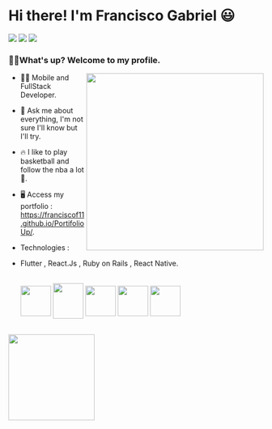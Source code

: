 <div>
  <h1 align="left">Hi there! I'm Francisco Gabriel</a> 😃️</h1>
  
  <div align="left">
    <a href="https://www.linkedin.com/in/franciscossg/" target="_blank"><img src="https://img.shields.io/badge/-LinkedIn-%230077B5?style=for-the-badge&logo=linkedin&logoColor=white" target="_blank"></a> </a>
    <a href="https://contate.me/Franciscof11"><img src="https://img.shields.io/badge/WhatsApp-25D366?style=for-the-badge&logo=whatsapp&logoColor=white"></a>
    <a href ="mailto:franciscogabrielf11@gmail.com"><img src="https://img.shields.io/badge/Gmail-D14836?style=for-the-badge&logo=gmail&logoColor=white"></a>
</div>

<h3>🤙🏼What's up? Welcome to my profile.</h3>

<img height="350" width="350" align="right" src="https://i.imgur.com/yIxQ3oh.png"/>

<p>

- 👨‍💻 Mobile and FullStack Developer.
 
- 💬 Ask me about everything, I'm not sure I'll know but I'll try.

- 🔥 I like to play basketball and follow the nba a lot🏀.

- 🖥 Access my portfolio : https://franciscof11.github.io/PortifolioUp/.
  
- Technologies : 
- Flutter , React.Js , Ruby on Rails , React Native.
  <div align"center"><br>
  <img align="center" height="60" width="60" src="https://cdn.icon-icons.com/icons2/2107/PNG/512/file_type_flutter_icon_130599.png">
  <img align="center" height="70" width="60" src="https://i.imgur.com/wK3y9wi.png">
  <img align="center" height="60" width="60" src="https://cdn.icon-icons.com/icons2/2415/PNG/512/ruby_plain_wordmark_logo_icon_146362.png">
  <img align="center" height="60" width="60" src="https://cdn.icon-icons.com/icons2/2107/PNG/512/file_type_rails_icon_130210.png">
  <img align="center" height="60" width="60" src="https://cdn.icon-icons.com/icons2/2415/PNG/512/react_original_wordmark_logo_icon_146375.png"
  <img align="center" height="60" width="60" src="https://cdn.icon-icons.com/icons2/2415/PNG/512/typescript_original_logo_icon_146317.png">
  </div><br>

<div align="left">
  <img height="170em" src="https://github-readme-stats.vercel.app/api/top-langs/?username=Franciscof11&layout=compact&&hide=SCSS,HTML,CSS,shell,java,makefile,Cmake,C,Swift,starlark,Objective-C%2B%2B,c%2B%2B&theme=gotham&langs_count=4&card_width=380"/>
</div>



